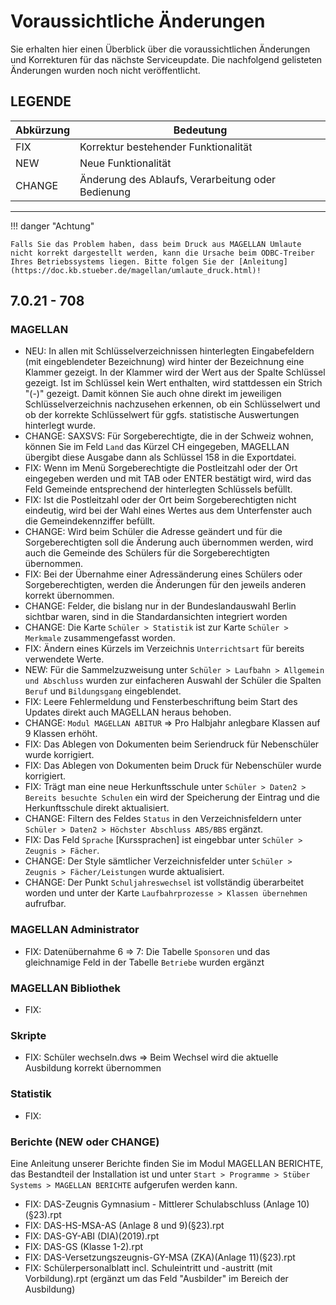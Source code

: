 # Voraussichtliche Änderungen

Sie erhalten hier einen Überblick über die voraussichtlichen Änderungen und Korrekturen für das nächste Serviceupdate. Die nachfolgend gelisteten Änderungen wurden noch nicht veröffentlicht.

## LEGENDE

Abkürzung | Bedeutung
--------- | ---------
FIX       | Korrektur bestehender Funktionalität
NEW       | Neue Funktionalität
CHANGE    | Änderung des Ablaufs, Verarbeitung oder Bedienung

---

!!! danger "Achtung"

    Falls Sie das Problem haben, dass beim Druck aus MAGELLAN Umlaute nicht korrekt dargestellt werden, kann die Ursache beim ODBC-Treiber Ihres Betriebssystems liegen. Bitte folgen Sie der [Anleitung](https://doc.kb.stueber.de/magellan/umlaute_druck.html)!

## 7.0.21 - 708

### MAGELLAN

* NEU: In allen mit Schlüsselverzeichnissen hinterlegten Eingabefeldern (mit eingeblendeter Bezeichnung) wird hinter der Bezeichnung eine Klammer gezeigt. In der Klammer wird der Wert aus der Spalte Schlüssel gezeigt. Ist im Schlüssel kein Wert enthalten, wird stattdessen ein Strich "(-)" gezeigt. Damit können Sie auch ohne direkt im jeweiligen Schlüsselverzeichnis nachzusehen erkennen, ob ein Schlüsselwert und ob der korrekte Schlüsselwert für ggfs. statistische Auswertungen hinterlegt wurde.
* CHANGE: SAXSVS: Für Sorgeberechtigte, die in der Schweiz wohnen, können Sie im Feld `Land` das Kürzel CH eingegeben, MAGELLAN übergibt diese Ausgabe dann als Schlüssel 158 in die Exportdatei.
* FIX: Wenn im Menü Sorgeberechtigte die Postleitzahl oder der Ort eingegeben werden und mit TAB oder ENTER bestätigt wird, wird das Feld Gemeinde entsprechend der hinterlegten Schlüssels befüllt.
* FIX: Ist die Postleitzahl oder der Ort beim Sorgeberechtigten nicht eindeutig, wird bei der Wahl eines Wertes aus dem Unterfenster auch die Gemeindekennziffer befüllt.
* CHANGE: Wird beim Schüler die Adresse geändert und für die Sorgeberechtigten soll die Änderung auch übernommen werden, wird auch die Gemeinde des Schülers für die Sorgeberechtigten übernommen.
* FIX: Bei der Übernahme einer Adressänderung eines Schülers oder Sorgeberechtigten, werden die Änderungen für den jeweils anderen korrekt übernommen.
* CHANGE: Felder, die bislang nur in der Bundeslandauswahl Berlin sichtbar waren, sind in die Standardansichten integriert worden
* CHANGE: Die Karte `Schüler > Statistik` ist zur Karte `Schüler > Merkmale` zusammengefasst worden.
* FIX: Ändern eines Kürzels im Verzeichnis `Unterrichtsart` für bereits verwendete Werte.
* NEW: Für die Sammelzuzweisung unter `Schüler > Laufbahn > Allgemein und Abschluss` wurden zur einfacheren Auswahl der Schüler die Spalten `Beruf` und `Bildungsgang` eingeblendet.
* FIX: Leere Fehlermeldung  und Fensterbeschriftung beim Start des Updates direkt auch MAGELLAN heraus behoben.
* CHANGE: `Modul MAGELLAN ABITUR` => Pro Halbjahr anlegbare Klassen auf 9 Klassen erhöht.
* FIX: Das Ablegen von Dokumenten beim Seriendruck für Nebenschüler wurde korrigiert.
* FIX: Das Ablegen von Dokumenten beim Druck für Nebenschüler wurde korrigiert.
* FIX: Trägt man eine neue Herkunftsschule unter `Schüler > Daten2 > Bereits besuchte Schulen` ein wird der Speicherung der Eintrag und die Herkunftsschule direkt aktualisiert.
* CHANGE: Filtern des Feldes `Status` in den Verzeichnisfeldern unter `Schüler > Daten2 > Höchster Abschluss ABS/BBS`  ergänzt.
* FIX: Das Feld `Sprache` [Kurssprachen] ist eingebbar unter `Schüler > Zeugnis > Fächer`.
* CHANGE: Der Style sämtlicher Verzeichnisfelder unter `Schüler > Zeugnis > Fächer/Leistungen` wurde aktualisiert.
* CHANGE: Der Punkt `Schuljahreswechsel` ist vollständig überarbeitet worden und unter der Karte `Laufbahrprozesse > Klassen übernehmen` aufrufbar.

### MAGELLAN Administrator

* FIX: Datenübernahme 6 => 7: Die Tabelle `Sponsoren` und das gleichnamige Feld in der Tabelle `Betriebe` wurden ergänzt

### MAGELLAN Bibliothek

* FIX:

### Skripte

* FIX: Schüler wechseln.dws => Beim Wechsel wird die aktuelle Ausbildung korrekt übernommen

### Statistik

* FIX:

### Berichte (NEW oder CHANGE)

Eine Anleitung unserer Berichte finden Sie im Modul MAGELLAN BERICHTE, das Bestandteil der Installation ist und unter `Start > Programme > Stüber Systems > MAGELLAN BERICHTE` aufgerufen werden kann.

* FIX: DAS-Zeugnis Gymnasium - Mittlerer Schulabschluss (Anlage 10)(§23).rpt
* FIX: DAS-HS-MSA-AS (Anlage 8 und 9)(§23).rpt
* FIX: DAS-GY-ABI (DIA)(2019).rpt
* FIX: DAS-GS (Klasse 1-2).rpt
* FIX: DAS-Versetzungszeugnis-GY-MSA (ZKA)(Anlage 11)(§23).rpt
* FIX: Schülerpersonalblatt incl. Schuleintritt und -austritt (mit Vorbildung).rpt (ergänzt um das Feld "Ausbilder" im Bereich der Ausbildung)
